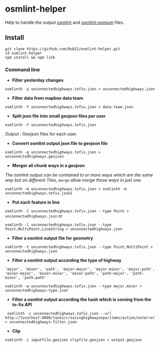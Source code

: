 # osmlint-helper

Help to handle the output [osmlint](https://github.com/osmlab/osmlint) and [osmlint-osmium](https://github.com/osmlab/osmlint-osmium) files.

## Install

```
git clone https://github.com/Rub21/osmlint-helper.git
cd osmlint-helper
npm install && npm link

```

### Command line

- **Filter yesterday changes**

`osmlinth -y unconnectedhighways.tofix.json > unconnectedhighways.json`

- **Filter data from mapbox data team**

`osmlinth -f unconnectedhighways.tofix.json > data-team.json`

- **Split json file into small geojson files per user**

`osmlinth -f unconnectedhighways.tofix.json`

*Output :* Geojson files for each user. 

- **Convert osmlint output json file to geojson file**

`osmlinth -g unconnectedhighways.tofix.json > unconnectedhighways.geojson`

- **Merger all chunk ways in a geojson**


*The osmlint output can be contained to or more ways which are the same way but on different Tiles,  `merge` allow merge these ways in just one.*


`osmlinth -m unconnectedhighways.tofix.json > osmlinth -m unconnectedhighways.tofix.json2`

- **Put each feature in line**

`osmlinth -l unconnectedhighways.tofix.json --type Point > unconnectedhighways.json` 
or

`osmlinth -l unconnectedhighways.tofix.json --type Point,MultiPoint,LineString > unconnectedhighways.json`


- **Filter a osmlint output file for geometry**

`osmlinth -t unconnectedhighways.tofix.json --type Point,MultiPoint > unconnectedhighways.json`


- **Filter a osmlint output according the type of highway**

```
'major', 'minor', 'path', 'major-major', 'major-minor', 'major-path', 'minor-major', 'minor-minor', 'minor-path', 'path-major', 'path-minor', 'path-path'
```

`osmlinth -w unconnectedhighways.tofix.json --type major,minor > unconnectedhighways-type.json`


- **Filter a osmlint output according the hash which is coming from the to-fix API**


`
osmlinth -c unconnectedhighways.tofix.json --url http://localhost:8000/tasks/crossinghighwaysnpa/items/action/noterror > unconnectedhighways-filter.json`


- **Clip**

```
osmlinth -i imputfile.geojson clipfile.geojson > output.geojson
```


